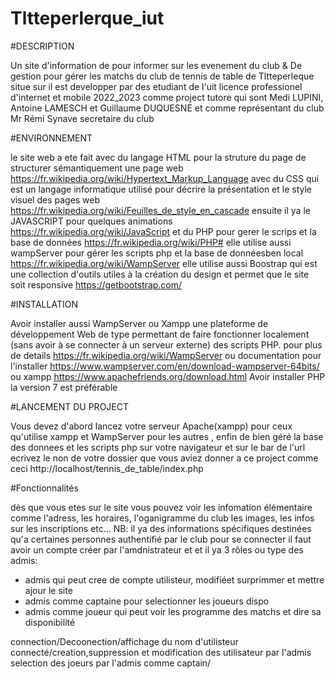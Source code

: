 # Tltteperlerque_iut
#DESCRIPTION

Un site d'information de pour informer sur les evenement du club & De gestion pour gérer les matchs  du club de tennis de table de Tltteperleque situe sur il est developper par des etudiant de l'uit licence professionel d'internet et mobile 2022_2023
comme project tutore  qui sont Medi LUPINI, Antoine LAMESCH et Guillaume DUQUESNE et comme représentant du club Mr Rémi Synave secretaire du club

#ENVIRONNEMENT

le site web a ete fait avec du langage HTML pour la struture du page de structurer sémantiquement une page web https://fr.wikipedia.org/wiki/Hypertext_Markup_Language
avec du CSS qui est un langage informatique utilisé pour décrire la présentation et le style visuel des pages web https://fr.wikipedia.org/wiki/Feuilles_de_style_en_cascade
ensuite il ya le JAVASCRIPT pour quelques animations https://fr.wikipedia.org/wiki/JavaScript et du PHP pour gerer le scrips et la base de données https://fr.wikipedia.org/wiki/PHP#
elle utilise aussi wampServer pour gérer les scripts php et la base de donnéesben local https://fr.wikipedia.org/wiki/WampServer
elle utilise aussi Boostrap qui est une collection d'outils utiles à la création du design et permet que le site soit responsive https://getbootstrap.com/

#INSTALLATION

Avoir installer aussi WampServer ou Xampp une plateforme de développement Web de type permettant de faire fonctionner localement (sans avoir à se connecter à un serveur externe) des scripts PHP.
pour plus de details https://fr.wikipedia.org/wiki/WampServer ou documentation pour l'installer https://www.wampserver.com/en/download-wampserver-64bits/ ou xampp https://www.apachefriends.org/download.html
Avoir installer PHP la version 7 est préférable 

#LANCEMENT DU PROJECT

Vous devez d'abord lancez votre serveur Apache(xampp) pour ceux qu'utilise xampp et WampServer pour les autres , enfin de bien géré la base des donnees et les scripts php sur votre navigateur et sur le bar de l'url ecrivez le non de votre dossier que vous aviez donner a ce project comme ceci http://localhost/tennis_de_table/index.php

#Fonctionnalités

dès que vous etes sur le site vous pouvez voir les infomation élémentaire comme l'adress, les horaires, l'oganigramme du club les images, les infos sur les inscriptions etc... 
NB: il ya des informations spécifiques destinées qu'a certaines personnes authentifié par le club
pour se connecter il faut avoir un compte créer par l'amdnistrateur et et il ya 3 rôles ou type des admis:
- admis qui peut cree de compte utilisteur, modifiéet surprimmer  et mettre ajour le site 
- admis comme captaine pour selectionner les joueurs dispo
- admis comme joueur qui peut voir les programme des matchs et dire sa disponibilité 

connection/Decoonection/affichage du nom d'utilisteur connecté/creation,suppression et modification des utilisateur par l'admis
selection des joeurs par l'admis comme captain/










